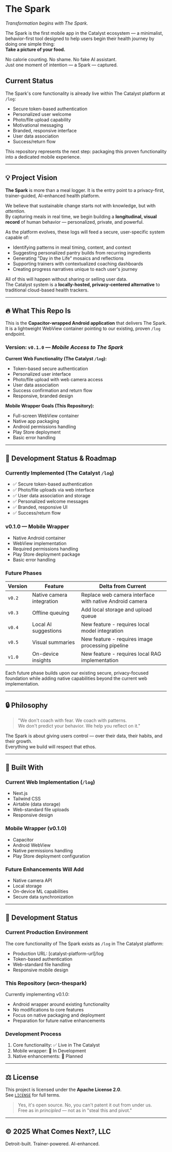 # The Spark

*Transformation begins with The Spark.*

The Spark is the first mobile app in the Catalyst ecosystem — a minimalist, behavior-first tool designed to help users begin their health journey by doing one simple thing:  
**Take a picture of your food.**

No calorie counting. No shame. No fake AI assistant.  
Just one moment of intention — a Spark — captured.

## Current Status
The Spark's core functionality is already live within The Catalyst platform at `/log`:
- Secure token-based authentication
- Personalized user welcome
- Photo/file upload capability
- Motivational messaging
- Branded, responsive interface
- User data association
- Success/return flow

This repository represents the next step: packaging this proven functionality into a dedicated mobile experience.

---

## 💡 Project Vision

**The Spark** is more than a meal logger. It is the entry point to a privacy-first, trainer-guided, AI-enhanced health platform.

We believe that sustainable change starts not with knowledge, but with *attention.*  
By capturing meals in real time, we begin building a **longitudinal, visual record** of human behavior — personalized, private, and powerful.

As the platform evolves, these logs will feed a secure, user-specific system capable of:

- Identifying patterns in meal timing, content, and context  
- Suggesting personalized pantry builds from recurring ingredients  
- Generating "Day in the Life" mosaics and reflections  
- Supporting trainers with contextualized coaching dashboards  
- Creating progress narratives unique to each user's journey  

All of this will happen without sharing or selling user data.  
The Catalyst system is a **locally-hosted, privacy-centered alternative** to traditional cloud-based health trackers.

---

## 🔥 What This Repo Is

This is the **Capacitor-wrapped Android application** that delivers The Spark.
It is a lightweight WebView container pointing to our existing, proven `/log` endpoint.

### Version: `v0.1.0` — _Mobile Access to The Spark_

**Current Web Functionality (The Catalyst `/log`):**
- Token-based secure authentication
- Personalized user interface
- Photo/file upload with web camera access
- User data association
- Success confirmation and return flow
- Responsive, branded design

**Mobile Wrapper Goals (This Repository):**
- Full-screen WebView container
- Native app packaging
- Android permissions handling
- Play Store deployment
- Basic error handling

---

## 📱 Development Status & Roadmap

### Currently Implemented (The Catalyst `/log`)
- ✅ Secure token-based authentication
- ✅ Photo/file uploads via web interface
- ✅ User data association and storage
- ✅ Personalized welcome messages
- ✅ Branded, responsive UI
- ✅ Success/return flow

### v0.1.0 — Mobile Wrapper
- Native Android container
- WebView implementation
- Required permissions handling
- Play Store deployment package
- Basic error handling

### Future Phases

| Version | Feature | Delta from Current |
|---------|---------|-------------------|
| `v0.2` | Native camera integration | Replace web camera interface with native Android camera |
| `v0.3` | Offline queuing | Add local storage and upload queue |
| `v0.4` | Local AI suggestions | New feature - requires local model integration |
| `v0.5` | Visual summaries | New feature - requires image processing pipeline |
| `v1.0` | On-device insights | New feature - requires local RAG implementation |

Each future phase builds upon our existing secure, privacy-focused foundation while adding native capabilities beyond the current web implementation.

---

## 🔒 Philosophy

> "We don't coach with fear. We coach with patterns.  
> We don't predict your behavior. We help you reflect on it."

The Spark is about giving users control — over their data, their habits, and their growth.  
Everything we build will respect that ethos.

---

## 👋 Built With

### Current Web Implementation (`/log`)
- Next.js
- Tailwind CSS
- Airtable (data storage)
- Web-standard file uploads
- Responsive design

### Mobile Wrapper (v0.1.0)
- Capacitor
- Android WebView
- Native permissions handling
- Play Store deployment configuration

### Future Enhancements Will Add
- Native camera API
- Local storage
- On-device ML capabilities
- Secure data synchronization

---

## 🧠 Development Status

### Current Production Environment
The core functionality of The Spark exists as `/log` in The Catalyst platform:
- Production URL: [catalyst-platform-url]/log
- Token-based authentication
- Web-standard file handling
- Responsive mobile design

### This Repository (wcn-thespark)
Currently implementing v0.1.0:
- Android wrapper around existing functionality
- No modifications to core features
- Focus on native packaging and deployment
- Preparation for future native enhancements

### Development Process
1. Core functionality: ✅ Live in The Catalyst
2. Mobile wrapper: 🚧 In Development
3. Native enhancements: 📅 Planned

---

## ⚖️ License

This project is licensed under the **Apache License 2.0**.  
See [`LICENSE`](./LICENSE) for full terms.

> Yes, it's open source. No, you can't patent it out from under us.  
> Free as in *principled* — not as in "steal this and pivot."

---

## © 2025 What Comes Next?, LLC

Detroit-built. Trainer-powered. AI-enhanced.
